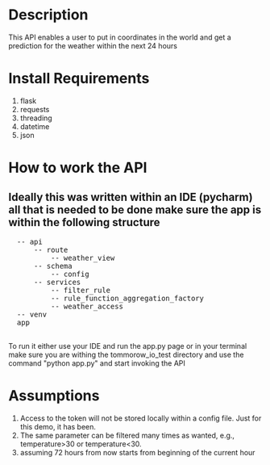 <body>

  <h1>Description</h1>
   <p>
   This API enables a user to put in coordinates in the world and get a prediction for the weather within the next 24 hours 
   </p>
  <h1>Install Requirements</h1>
  <ol>
  <li>flask</li>
  <li>requests</li>
  <li>threading</li>
  <li>datetime</li>
  <li>json</li>
  </ol>


  <h1>How to work the API</h1>
  <h2>Ideally this was written within an IDE (pycharm) all that is needed to be done make sure the app is within the following structure</h2>
  <pre>
  -- api
      -- route
          -- weather_view
      -- schema
          -- config
      -- services
          -- filter_rule
          -- rule_function_aggregation_factory
          -- weather_access
  -- venv
  app
  </pre>

  <p>To run it either use your IDE and run the app.py page or 
  in your terminal make sure you are withing the tommorow_io_test directory and 
  use the command "python app.py" and start invoking the API</p>

  <h1>Assumptions</h1>
  <ol>
    <li>Access to the token will not be stored locally within a config file. Just for this demo, it has been.</li>
    <li>The same parameter can be filtered many times as wanted, e.g., temperature>30 or temperature<30.</li>
    <li> assuming 72 hours from now starts from beginning of the current hour</li>
  </ol>
</body>
